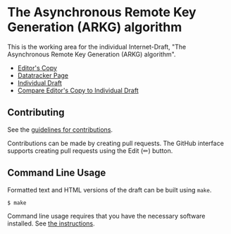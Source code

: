 # The Asynchronous Remote Key Generation (ARKG) algorithm

This is the working area for the individual Internet-Draft, "The Asynchronous Remote Key Generation (ARKG) algorithm".

* [Editor's Copy](https://Yubico.github.io/arkg-rfc/#go.draft-bradleylundberg-cfrg-arkg.html)
* [Datatracker Page](https://datatracker.ietf.org/doc/draft-bradleylundberg-cfrg-arkg)
* [Individual Draft](https://datatracker.ietf.org/doc/html/draft-bradleylundberg-cfrg-arkg)
* [Compare Editor's Copy to Individual Draft](https://Yubico.github.io/arkg-rfc/#go.draft-bradleylundberg-cfrg-arkg.diff)


## Contributing

See the
[guidelines for contributions](https://github.com/Yubico/arkg-rfc/blob/main/CONTRIBUTING.md).

Contributions can be made by creating pull requests.
The GitHub interface supports creating pull requests using the Edit (✏) button.


## Command Line Usage

Formatted text and HTML versions of the draft can be built using `make`.

```sh
$ make
```

Command line usage requires that you have the necessary software installed.  See
[the instructions](https://github.com/martinthomson/i-d-template/blob/main/doc/SETUP.md).
